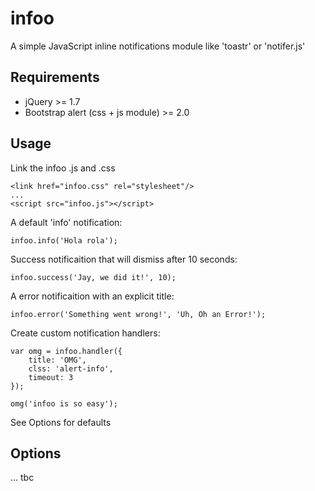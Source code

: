 infoo
=====

A simple JavaScript inline notifications module like 'toastr' or 'notifer.js'


Requirements
------------

*   jQuery >= 1.7
*   Bootstrap alert (css + js module) >= 2.0


Usage
-----

Link the infoo .js and .css

    <link href="infoo.css" rel="stylesheet"/>
    ...
    <script src="infoo.js"></script>

A default 'info' notification:

    infoo.info('Hola rola');

Success notificaition that will dismiss after 10 seconds:

    infoo.success('Jay, we did it!', 10);

A error notificaition with an explicit title:

    infoo.error('Something went wrong!', 'Uh, Oh an Error!');

Create custom notification handlers:

    var omg = infoo.handler({
        title: 'OMG',
        clss: 'alert-info',
        timeout: 3
    });

    omg('infoo is so easy');

See Options for defaults

 
Options
-------

... tbc
